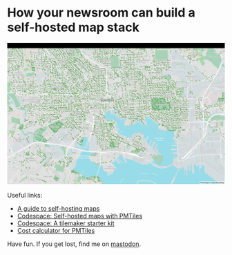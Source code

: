 # How your newsroom can build a self-hosted map stack

![a map of trees in Baltimore](./img/baltimore-trees.png)

Useful links:

- [A guide to self-hosting maps](https://www.muckrock.com/news/archives/2024/feb/13/release-notes-how-to-make-self-hosted-maps-that-work-everywhere-cost-next-to-nothing-and-might-even-work-in-airplane-mode/)
- [Codespace: Self-hosted maps with PMTiles](https://github.com/eyeseast/self-hosted-maps-codespace)
- [Codespace: A tilemaker starter kit](https://github.com/eyeseast/tilemaker-map-template)
- [Cost calculator for PMTiles](https://docs.protomaps.com/deploy/cost)

Have fun. If you get lost, find me on [mastodon](https://journa.host/@chrisamico).
